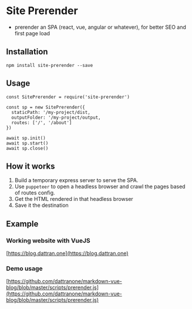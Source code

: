 # Site Prerender

- prerender an SPA (react, vue, angular or whatever), for better SEO and first page load


## Installation

```
npm install site-prerender --save
```

## Usage

```
const SitePrerender = require('site-prerender')

const sp = new SitePrerender({
  staticPath: '/my-project/dist,
  outputFolder: '/my-project/output,
  routes: ['/', '/about']
})

await sp.init()
await sp.start()
await sp.close()
```

## How it works

1. Build a temporary express server to serve the SPA.
2. Use `puppeteer` to open a headless browser and crawl the pages based of routes config.
3. Get the HTML rendered in that headless browser
4. Save it the destination

## Example

### Working website with VueJS
[https://blog.dattran.one](https://blog.dattran.one)

### Demo usage
[https://github.com/dattranone/markdown-vue-blog/blob/master/scripts/prerender.js](https://github.com/dattranone/markdown-vue-blog/blob/master/scripts/prerender.js)
